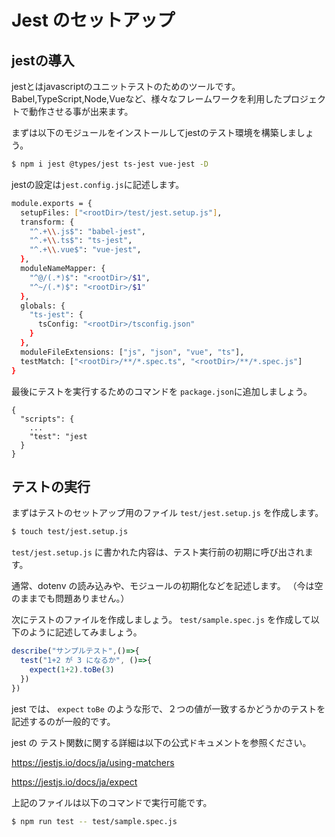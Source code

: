 # Jest のセットアップ

## jestの導入

jestとはjavascriptのユニットテストのためのツールです。
Babel,TypeScript,Node,Vueなど、様々なフレームワークを利用したプロジェクトで動作させる事が出来ます。

まずは以下のモジュールをインストールしてjestのテスト環境を構築しましょう。

```bash
$ npm i jest @types/jest ts-jest vue-jest -D
```

jestの設定は```jest.config.js```に記述します。

```bash
module.exports = {
  setupFiles: ["<rootDir>/test/jest.setup.js"],
  transform: {
    "^.+\\.js$": "babel-jest",
    "^.+\\.ts$": "ts-jest",
    "^.+\\.vue$": "vue-jest",
  },
  moduleNameMapper: {
    "^@/(.*)$": "<rootDir>/$1",
    "^~/(.*)$": "<rootDir>/$1"
  },
  globals: {
    "ts-jest": {
      tsConfig: "<rootDir>/tsconfig.json"
    }
  },
  moduleFileExtensions: ["js", "json", "vue", "ts"],
  testMatch: ["<rootDir>/**/*.spec.ts", "<rootDir>/**/*.spec.js"]
}
```

最後にテストを実行するためのコマンドを `package.json`に追加しましょう。

```
{
  "scripts": {
    ...
    "test": "jest
  }
}
```

## テストの実行

まずはテストのセットアップ用のファイル `test/jest.setup.js` を作成します。

```bash
$ touch test/jest.setup.js 
```

`test/jest.setup.js` に書かれた内容は、テスト実行前の初期に呼び出されます。

通常、dotenv の読み込みや、モジュールの初期化などを記述します。
（今は空のままでも問題ありません。）

次にテストのファイルを作成しましょう。
`test/sample.spec.js` を作成して以下のように記述してみましょう。

```js
describe("サンプルテスト",()=>{
  test("1+2 が 3 になるか", ()=>{
    expect(1+2).toBe(3)
  })
})
```

jest では、 `expect` `toBe` のような形で、２つの値が一致するかどうかのテストを記述するのが一般的です。

jest の テスト関数に関する詳細は以下の公式ドキュメントを参照ください。

https://jestjs.io/docs/ja/using-matchers

https://jestjs.io/docs/ja/expect

上記のファイルは以下のコマンドで実行可能です。

```bash
$ npm run test -- test/sample.spec.js
```
